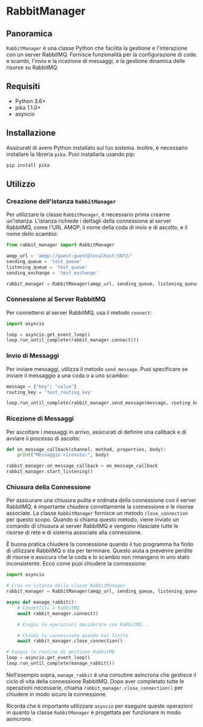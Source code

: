 
# RabbitManager

## Panoramica

`RabbitManager` è una classe Python che facilita la gestione e l'interazione con un server RabbitMQ. Fornisce funzionalità per la configurazione di code e scambi, l'invio e la ricezione di messaggi, e la gestione dinamica delle risorse su RabbitMQ.

## Requisiti

- Python 3.6+
- pika 1.1.0+
- asyncio

## Installazione

Assicurati di avere Python installato sul tuo sistema. Inoltre, è necessario installare la libreria `pika`. Puoi installarla usando pip:

```bash
pip install pika
```

## Utilizzo

### Creazione dell'istanza `RabbitManager`

Per utilizzare la classe `RabbitManager`, è necessario prima crearne un'istanza. L'istanza richiede i dettagli della connessione al server RabbitMQ, come l'URL AMQP, il nome della coda di invio e di ascolto, e il nome dello scambio:

```python
from rabbit_manager import RabbitManager

amqp_url = 'amqp://guest:guest@localhost:5672/'
sending_queue = 'test_queue'
listening_queue = 'test_queue'
sending_exchange = 'test_exchange'

rabbit_manager = RabbitManager(amqp_url, sending_queue, listening_queue, sending_exchange)
```

### Connessione al Server RabbitMQ

Per connettersi al server RabbitMQ, usa il metodo `connect`:

```python
import asyncio

loop = asyncio.get_event_loop()
loop.run_until_complete(rabbit_manager.connect())
```

### Invio di Messaggi

Per inviare messaggi, utilizza il metodo `send_message`. Puoi specificare se inviare il messaggio a una coda o a uno scambio:

```python
message = {"key": "value"}
routing_key = 'test_routing_key'

loop.run_until_complete(rabbit_manager.send_message(message, routing_key=routing_key))
```

### Ricezione di Messaggi

Per ascoltare i messaggi in arrivo, assicurati di definire una callback e di avviare il processo di ascolto:

```python
def on_message_callback(channel, method, properties, body):
    print("Messaggio ricevuto:", body)

rabbit_manager.on_message_callback = on_message_callback
rabbit_manager.start_listening()
```

### Chiusura della Connessione

Per assicurare una chiusura pulita e ordinata della connessione con il server RabbitMQ, è importante chiudere correttamente la connessione e le risorse associate. La classe `RabbitManager` fornisce un metodo `close_connection` per questo scopo. Quando si chiama questo metodo, viene inviato un comando di chiusura al server RabbitMQ e vengono rilasciate tutte le risorse di rete e di sistema associate alla connessione.

È buona pratica chiudere la connessione quando il tuo programma ha finito di utilizzare RabbitMQ o sta per terminare. Questo aiuta a prevenire perdite di risorse e assicura che la coda e lo scambio non rimangano in uno stato inconsistente. Ecco come puoi chiudere la connessione:

```python
import asyncio

# Crea un'istanza della classe RabbitManager
rabbit_manager = RabbitManager(amqp_url, sending_queue, listening_queue, sending_exchange)

async def manage_rabbit():
    # Connettiti a RabbitMQ
    await rabbit_manager.connect()

    # Esegui le operazioni desiderate con RabbitMQ...

    # Chiudi la connessione quando hai finito
    await rabbit_manager.close_connection()

# Esegui la routine di gestione RabbitMQ
loop = asyncio.get_event_loop()
loop.run_until_complete(manage_rabbit())
```

Nell'esempio sopra, `manage_rabbit` è una coroutine asincrona che gestisce il ciclo di vita della connessione RabbitMQ. Dopo aver completato tutte le operazioni necessarie, chiama `rabbit_manager.close_connection()` per chiudere in modo sicuro la connessione.

Ricorda che è importante utilizzare `asyncio` per eseguire queste operazioni in quanto la classe `RabbitManager` è progettata per funzionare in modo asincrono.
